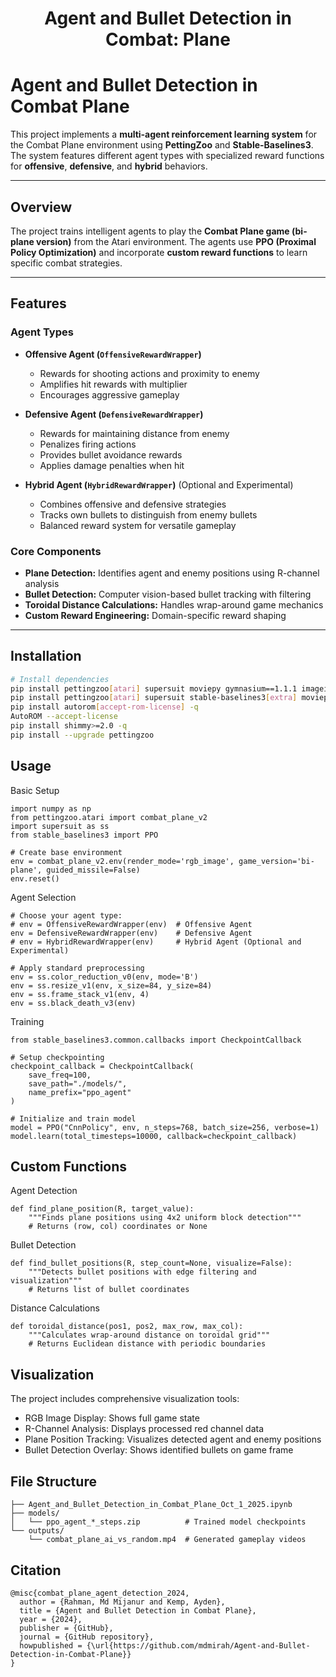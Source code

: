 <h1 align="center">Agent and Bullet Detection in Combat: Plane</h1>

# Agent and Bullet Detection in Combat Plane

This project implements a **multi-agent reinforcement learning system** for the Combat Plane environment using **PettingZoo** and **Stable-Baselines3**. The system features different agent types with specialized reward functions for **offensive**, **defensive**, and **hybrid** behaviors.

---

## Overview

The project trains intelligent agents to play the **Combat Plane game (bi-plane version)** from the Atari environment. The agents use **PPO (Proximal Policy Optimization)** and incorporate **custom reward functions** to learn specific combat strategies.

---

## Features

### Agent Types

- **Offensive Agent (`OffensiveRewardWrapper`)**
  - Rewards for shooting actions and proximity to enemy
  - Amplifies hit rewards with multiplier
  - Encourages aggressive gameplay

- **Defensive Agent (`DefensiveRewardWrapper`)**
  - Rewards for maintaining distance from enemy
  - Penalizes firing actions
  - Provides bullet avoidance rewards
  - Applies damage penalties when hit

- **Hybrid Agent (`HybridRewardWrapper`)** (Optional and Experimental)
  - Combines offensive and defensive strategies
  - Tracks own bullets to distinguish from enemy bullets
  - Balanced reward system for versatile gameplay

### Core Components

- **Plane Detection:** Identifies agent and enemy positions using R-channel analysis
- **Bullet Detection:** Computer vision-based bullet tracking with filtering
- **Toroidal Distance Calculations:** Handles wrap-around game mechanics
- **Custom Reward Engineering:** Domain-specific reward shaping

---

## Installation

```bash
# Install dependencies
pip install pettingzoo[atari] supersuit moviepy gymnasium==1.1.1 imageio ffmpeg-python -q
pip install pettingzoo[atari] supersuit stable-baselines3[extra] moviepy imageio ffmpeg-python -q
pip install autorom[accept-rom-license] -q
AutoROM --accept-license
pip install shimmy>=2.0 -q
pip install --upgrade pettingzoo
```

## Usage
Basic Setup
```
import numpy as np
from pettingzoo.atari import combat_plane_v2
import supersuit as ss
from stable_baselines3 import PPO

# Create base environment
env = combat_plane_v2.env(render_mode='rgb_image', game_version='bi-plane', guided_missile=False)
env.reset()
```
Agent Selection
```
# Choose your agent type:
# env = OffensiveRewardWrapper(env)  # Offensive Agent
env = DefensiveRewardWrapper(env)    # Defensive Agent
# env = HybridRewardWrapper(env)     # Hybrid Agent (Optional and Experimental)

# Apply standard preprocessing
env = ss.color_reduction_v0(env, mode='B')
env = ss.resize_v1(env, x_size=84, y_size=84)
env = ss.frame_stack_v1(env, 4)
env = ss.black_death_v3(env)
```
Training
```
from stable_baselines3.common.callbacks import CheckpointCallback

# Setup checkpointing
checkpoint_callback = CheckpointCallback(
    save_freq=100,
    save_path="./models/",
    name_prefix="ppo_agent"
)

# Initialize and train model
model = PPO("CnnPolicy", env, n_steps=768, batch_size=256, verbose=1)
model.learn(total_timesteps=10000, callback=checkpoint_callback)
```
## Custom Functions
Agent Detection
```
def find_plane_position(R, target_value):
    """Finds plane positions using 4x2 uniform block detection"""
    # Returns (row, col) coordinates or None
```
Bullet Detection
```
def find_bullet_positions(R, step_count=None, visualize=False):
    """Detects bullet positions with edge filtering and visualization"""
    # Returns list of bullet coordinates
```
Distance Calculations
```
def toroidal_distance(pos1, pos2, max_row, max_col):
    """Calculates wrap-around distance on toroidal grid"""
    # Returns Euclidean distance with periodic boundaries
```
## Visualization

The project includes comprehensive visualization tools:
- RGB Image Display: Shows full game state
- R-Channel Analysis: Displays processed red channel data
- Plane Position Tracking: Visualizes detected agent and enemy positions
- Bullet Detection Overlay: Shows identified bullets on game frame

## File Structure
```
├── Agent_and_Bullet_Detection_in_Combat_Plane_Oct_1_2025.ipynb
├── models/
│   └── ppo_agent_*_steps.zip          # Trained model checkpoints
└── outputs/
    └── combat_plane_ai_vs_random.mp4  # Generated gameplay videos
```
## Citation
```
@misc{combat_plane_agent_detection_2024,
  author = {Rahman, Md Mijanur and Kemp, Ayden},
  title = {Agent and Bullet Detection in Combat Plane},
  year = {2024},
  publisher = {GitHub},
  journal = {GitHub repository},
  howpublished = {\url{https://github.com/mdmirah/Agent-and-Bullet-Detection-in-Combat-Plane}}
}
```
